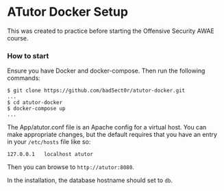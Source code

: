 # ATutor Docker Setup

This was created to practice before starting the Offensive Security AWAE course.

### How to start

Ensure you have Docker and docker-compose. Then run the following commands:

```
$ git clone https://github.com/bad5ect0r/atutor-docker.git
...
$ cd atutor-docker
$ docker-compose up
...
```

The App/atutor.conf file is an Apache config for a virtual host. You can make appropriate changes, but the default requires that you have an entry in your `/etc/hosts` file like so:

```
127.0.0.1   localhost atutor
```

Then you can browse to `http://atutor:8080`.

In the installation, the database hostname should set to `db`.
